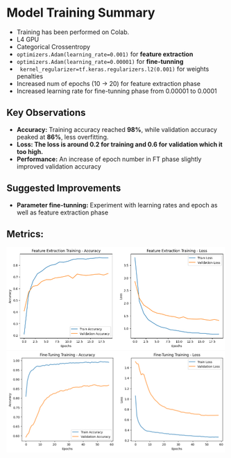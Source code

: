 # **Model Training Summary**

- Training has been performed on Colab.
- L4 GPU
- Categorical Crossentropy
- `optimizers.Adam(learning_rate=0.001)` for **feature extraction**
- `optimizers.Adam(learning_rate=0.00001)` for **fine-tunning** 
- ` kernel_regularizer=tf.keras.regularizers.l2(0.001)` for weights penalties
- Increased num of epochs (10 -> 20) for feature extraction phase
- Increased learning rate for fine-tunning phase from 0.00001 to 0.0001 

## **Key Observations**

- **Accuracy:** Training accuracy reached **98%**, while validation accuracy peaked at **86%**, less overfitting.
- **Loss: The loss is around 0.2 for training and 0.6 for validation which it too high.**  
- **Performance:** An increase of epoch number in FT phase slightly improved validation accuracy

## **Suggested Improvements**
- **Parameter fine-tunning:** Experiment with learning rates and epoch as well as feature extraction phase  

## **Metrics:** 

![alt text](img/fe_training_metrics.png)
![alt text](img/ft_training_metrics.png)
